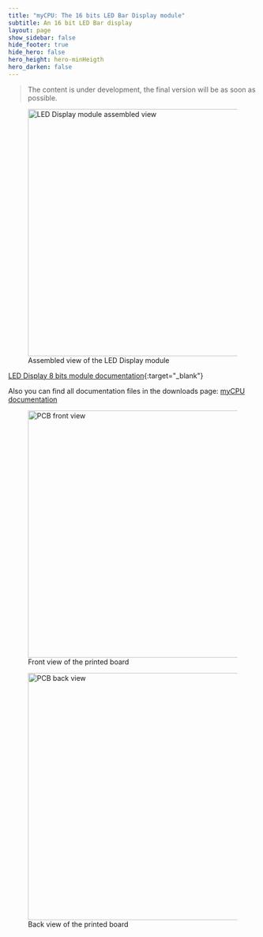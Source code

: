 ```yaml
---
title: "myCPU: The 16 bits LED Bar Display module"
subtitle: An 16 bit LED Bar display
layout: page
show_sidebar: false
hide_footer: true
hide_hero: false
hero_height: hero-minHeigth
hero_darken: false
---
```

> The content is under development, the final version will be as soon as possible.

<figure class="center">
    <img src="{{ site.baseurl }}/img/mycpu/modules/display/displayLED_assembled.png" alt="LED Display module assembled view" title="Assembled view of the LED Display module" width="500px">
    <figcaption>Assembled view of the LED Display module</figcaption>
</figure>

[LED Display 8 bits module documentation](/downloads/technical/myCPU_DisplayLED_module_full.pdf){:target="_blank"}

Also you can find all documentation files in the downloads page: [myCPU documentation](/pages/en/mycpu/downloads/technical_docs)


<figure class="center">
    <img src="{{ site.baseurl }}/img/mycpu/modules/display/displayLED_clear_front.png" alt="PCB front view" title="Front view of the printed board" width="500px">
    <figcaption>Front view of the printed board</figcaption>
</figure>
<figure class="center">
    <img src="{{ site.baseurl }}/img/mycpu/modules/display/displayLED_clear_back.png" alt="PCB back view" title="Back view of the printed board" width="500px">
    <figcaption>Back view of the printed board</figcaption>
</figure>
